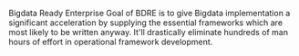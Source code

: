 Bigdata Ready Enterprise
Goal of BDRE is to give Bigdata implementation a significant acceleration by supplying the essential frameworks which are most likely to be written anyway. It'll drastically eliminate hundreds of man hours of effort in operational framework development.